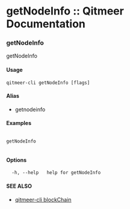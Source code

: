 # getNodeInfo :: Qitmeer Documentation

### getNodeInfo <a href="#getnodeinfo" id="getnodeinfo"></a>

getNodeInfo

#### Usage <a href="#usage" id="usage"></a>

```
qitmeer-cli getNodeInfo [flags]
```

#### Alias <a href="#alias" id="alias"></a>

* getnodeinfo

#### Examples <a href="#examples" id="examples"></a>

```

getNodeInfo
	
```

#### Options <a href="#options" id="options"></a>

```
  -h, --help   help for getNodeInfo
```

#### SEE ALSO <a href="#see-also" id="see-also"></a>

* [qitmeer-cli blockChain](broken-reference)
